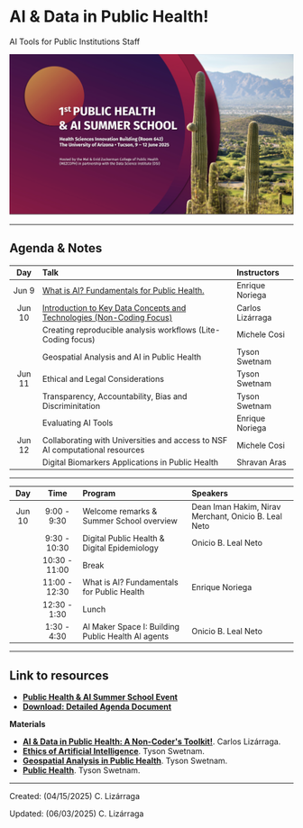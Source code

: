 # AI & Data in Public Health!
AI Tools for Public Institutions Staff 

<img src="https://github.com/ua-datalab/AI-for-Professionals/blob/main/images/AI_DataPublicHealth.png?raw=true" width=840>

***

## Agenda & Notes

| Day | Talk | Instructors |
| :--: | :-- | :-- |
| Jun 9 | [What is AI? Fundamentals for Public Health.](https://docs.google.com/presentation/d/1zrspjJogSKOwRkSUx5PEYGVALRiQDPVW/edit?usp=sharing&ouid=106517198578585394777&rtpof=true&sd=true) | Enrique Noriega |
| Jun 10 | [Introduction to Key Data Concepts and Technologies (Non-Coding Focus)](https://docs.google.com/presentation/d/1oFkldvTR899ZIrZZlzNthQhcqkBlO5H-ay_5lLrTg0A/edit?usp=sharing) | Carlos Lizárraga |
|        | Creating reproducible analysis workflows (Lite-Coding focus) | Michele Cosi |
|        | Geospatial Analysis and AI in Public Health | Tyson Swetnam |
| Jun 11 | Ethical and Legal Considerations | Tyson Swetnam |
|  | Transparency, Accountability, Bias and Discriminitation | Tyson Swetnam |
|  |  Evaluating AI Tools  | Enrique Noriega |
| Jun 12 | Collaborating with Universities and access to NSF AI computational resources | Michele Cosi |
 |  | Digital Biomarkers Applications in Public Health | Shravan Aras |

***
Day |  Time |  Program   | Speakers |
| :--: | :--: | :--  |  :-- |
| Jun 10 | 9:00 - 9:30 | Welcome remarks & Summer School overview | Dean Iman Hakim, Nirav Merchant, Onicio B. Leal Neto |
|        | 9:30 - 10:30 | Digital Public Health & Digital Epidemiology | Onicio B. Leal Neto |
|        | 10:30 - 11:00 | Break |  |
|        | 11:00 - 12:30 | What is Al? Fundamentals for Public Health | Enrique Noriega |
|        | 12:30 - 1:30 | Lunch |    |
|        | 1:30 - 4:30  | Al Maker Space I: Building Public Health Al agents |  Onicio B. Leal Neto |


***

## Link to resources
* [**Public Health & AI Summer School Event**](https://www.eventbrite.com/e/public-health-ai-summer-school-registration-1343451592879)
* [**Download: Detailed Agenda Document**](https://github.com/ua-datalab/AI-for-Professionals/blob/main/docs/digital%20booklet%20FINAL_.pdf)

**Materials**
* [**AI & Data in Public Health: A Non-Coder's Toolkit!**](https://github.com/ua-datalab/AI-for-Professionals/wiki). Carlos Lizárraga.
* [**Ethics of Artificial Intelligence**](https://tyson-swetnam.github.io/intro-gpt/ethics/). Tyson Swetnam.
* [**Geospatial Analysis in Public Health**](https://tyson-swetnam.github.io/intro-gpt/tutorials/publichealth/gis/). Tyson Swetnam.
* [**Public Health**](https://tyson-swetnam.github.io/intro-gpt/tutorials/publichealth/casestudy/). Tyson Swetnam.

***
 
Created: (04/15/2025) C. Lizárraga

Updated: (06/03/2025) C. Lizárraga
